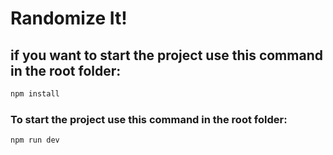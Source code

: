 # Randomize It!
## if you want to start the project use this command in the root folder:
```bash
npm install
```
### To start the project use this command in the root folder: 
```bash
npm run dev
```
